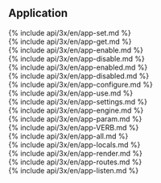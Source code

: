 <h2>Application</h2>

<section markdown="1">
  {% include api/3x/en/app-set.md %}
</section>

<section markdown="1">
  {% include api/3x/en/app-get.md %}
</section>

<section markdown="1">
  {% include api/3x/en/app-enable.md %}
</section>

<section markdown="1">
  {% include api/3x/en/app-disable.md %}
</section>

<section markdown="1">
  {% include api/3x/en/app-enabled.md %}
</section>

<section markdown="1">
  {% include api/3x/en/app-disabled.md %}
</section>

<section markdown="1">
  {% include api/3x/en/app-configure.md %}
</section>

<section markdown="1">
  {% include api/3x/en/app-use.md %}
</section>

<section markdown="1">
  {% include api/3x/en/app-settings.md %}
</section>

<section markdown="1">
  {% include api/3x/en/app-engine.md %}
</section>

<section markdown="1">
  {% include api/3x/en/app-param.md %}
</section>

<section markdown="1">
  {% include api/3x/en/app-VERB.md %}
</section>

<section markdown="1">
  {% include api/3x/en/app-all.md %}
</section>

<section markdown="1">
  {% include api/3x/en/app-locals.md %}
</section>

<section markdown="1">
  {% include api/3x/en/app-render.md %}
</section>

<section markdown="1">
  {% include api/3x/en/app-routes.md %}
</section>

<section markdown="1">
  {% include api/3x/en/app-listen.md %}
</section>
